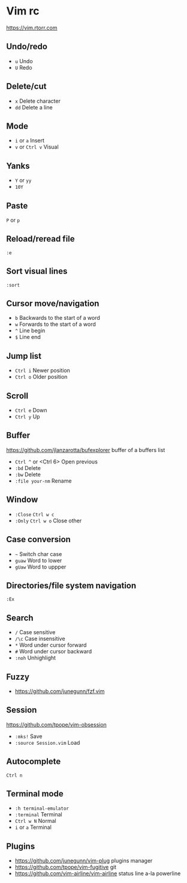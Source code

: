 # Vim rc

https://vim.rtorr.com

## Undo/redo

* `u` Undo
* `U` Redo

## Delete/cut

* `x`  Delete character
* `dd` Delete a line

## Mode

* `i` or `a`   Insert
* `v` or `Ctrl v` Visual

## Yanks

* `Y` or `yy`
* `10Y`

## Paste

`P` or `p`

## Reload/reread file

`:e`

## Sort visual lines

`:sort`

## Cursor move/navigation

* `b` Backwards to the start of a word
* `w` Forwards to the start of a word
* `^` Line begin
* `$` Line end

## Jump list

* `Ctrl i` Newer position
* `Ctrl o` Older position

## Scroll

* `Ctrl e` Down
* `Ctrl y` Up

## Buffer

<https://github.com/jlanzarotta/bufexplorer> buffer of a buffers list

* `Ctrl ^` or <Ctrl 6>  Open previous
* `:bd`                 Delete
* `:bw`                 Delete
* `:file your-nm`       Rename

## Window

* `:Close` `Ctrl w c`
* `:Only`  `Ctrl w o` Close other

## Case conversion

* `~`    Switch char case
* `guaw` Word to lower
* `gUaw` Word to uppper

## Directories/file system navigation

`:Ex`

## Search

* `/`    Case sensitive
* `/\c`  Case insensitive
* `*`    Word under cursor forward
* `#`    Word under cursor backward
* `:noh` Unhighlight

## Fuzzy

* https://github.com/junegunn/fzf.vim

## Session

<https://github.com/tpope/vim-obsession>

* `:mks!`               Save
* `:source Session.vim` Load

## Autocomplete

`Ctrl n`

## Terminal mode

* `:h terminal-emulator`
* `:terminal` Terminal
* `Ctrl w N`     Normal
* `i` or `a`  Terminal

## Plugins

* <https://github.com/junegunn/vim-plug> plugins manager
* <https://github.com/tpope/vim-fugitive> git
* <https://github.com/vim-airline/vim-airline> status line a-la powerline
